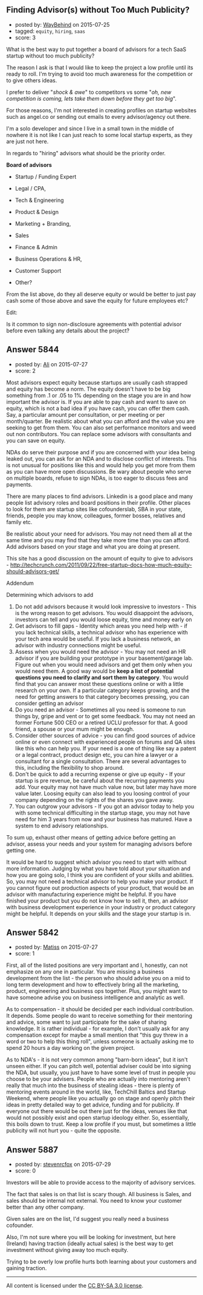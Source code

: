 ## Finding Advisor(s) without Too Much Publicity?

- posted by: [WayBehind](https://stackexchange.com/users/4133416/waybehind) on 2015-07-25
- tagged: `equity`, `hiring`, `saas`
- score: 3

<p>What is the best way to put together a board of advisors for a tech SaaS startup without too much publicity?</p>

<p>The reason I ask is that I would like to keep the project a low profile until its ready to roll. I'm trying to avoid too much awareness for the competition or to give others ideas. </p>

<p>I prefer to deliver "<em>shock &amp; awe</em>" to competitors vs some "<em>oh, new competition is coming, lets take them down before they get too big</em>".</p>

<p>For those reasons, I'm not interested in creating profiles on startup websites such as angel.co or sending out emails to every advisor/agency out there.</p>

<p>I'm a solo developer and since I live in a small town in the middle of nowhere it is not like I can just reach to some local startup experts, as they are just not here.</p>

<p>In regards to "hiring" advisors what should be the priority order.</p>

<p><strong>Board of advisors</strong></p>

<ul>
<li><p>Startup / Funding Expert</p></li>
<li><p>Legal / CPA, </p></li>
<li><p>Tech &amp; Engineering</p></li>
<li><p>Product &amp; Design</p></li>
<li><p>Marketing + Branding, </p></li>
<li><p>Sales</p></li>
<li><p>Finance &amp; Admin</p></li>
<li><p>Business Operations &amp; HR, </p></li>
<li><p>Customer Support</p></li>
<li><p>Other?</p></li>
</ul>

<p>From the list above, do they all deserve equity or would be better to just pay cash some of those above and save the equity for future employees etc?</p>

<p>Edit:</p>

<p>Is it common to sign non-disclosure agreements with potential advisor before even talking any details about the project?</p>



## Answer 5844

- posted by: [Ali](https://stackexchange.com/users/2815644/ali) on 2015-07-27
- score: 2

<p>Most advisors expect equity because startups are usually cash strapped and equity has become a norm. The equity doesn't have to be big something from .1 or .05 to 1% depending on the stage you are in and how important the advisor is. If you are able to pay cash and want to save on equity, which is not a bad idea if you have cash, you can offer them cash. Say, a particular amount per consultation, or per meeting or per month/quarter. Be realistic about what you can afford and the value you are seeking to get from them. You can also set performance monitors and weed out non contributors. You can replace some advisors with consultants and you can save on equity. </p>

<p>NDAs do serve their purpose and if you are concerned with your idea being leaked out, you can ask for an NDA and to disclose conflict of interests. This is not unusual for positions like this and would help you get more from them as you can have more open discussions. Be wary about people who serve on multiple boards, refuse to sign NDAs, is too eager to discuss fees and payments. </p>

<p>There are many places to find advisors. Linkedin is a good place and many people list advisory roles and board positions in their profile. Other places to look for them are startup sites like cofounderslab, SBA in your state, friends, people you may know, colleagues, former bosses, relatives and family etc. </p>

<p>Be realistic about your need for advisors. You may not need them all at the same time and you may find that they take more time than you can afford. Add advisors based on your stage and what you are doing at present. </p>

<p>This site has a good discussion on the amount of equity to give to advisors - <a href="http://techcrunch.com/2011/09/22/free-startup-docs-how-much-equity-should-advisors-get/" rel="nofollow">http://techcrunch.com/2011/09/22/free-startup-docs-how-much-equity-should-advisors-get/</a></p>

<p>Addendum</p>

<p>Determining which advisors to add</p>

<ol>
<li>Do not add advisors because it would look impressive to investors - This is the wrong reason to get advisors. You would disappoint the advisors, investors can tell and you would loose equity, time and money early on</li>
<li>Get advisors to fill gaps - Identity which areas you need help with - if you lack technical skills, a technical advisor who has experience with your tech area would be useful. If you lack a business network, an advisor with industry connections might be useful.</li>
<li>Assess when you would need the advisor - You may not need an HR advisor if you are building your prototype in your basement/garage lab. Figure out when you would need advisors and get them only when you would need them. A good way would be <strong>keep a list of potential questions you need to clarify and sort them by category</strong>. You would find that you can answer most these questions online or with a little research on your own. If a particular category keeps growing, and the need for getting answers to that category becomes pressing, you can consider getting an advisor</li>
<li>Do you need an advisor - Sometimes all you need is someone to run things by, gripe and vent or to get some feedback. You may not need an former Fortune 500 CEO or a retired UCLU professor for that. A good friend, a spouse or your mum might be enough. </li>
<li>Consider other sources of advice - you can find good sources of advice online or even connect with experienced people on forums and QA sites like this who can help you. If your need is a one of thing like say a patent or a legal contract, product design etc, you can hire a lawyer or a consultant for a single consultation. There are several advantages to this, including the flexibility to shop around.</li>
<li>Don't be quick to add a recurring expense or give up equity - If your startup is pre revenue, be careful about the recurring payments you add. Your equity may not have much value now, but later may have more value later. Loosing equity can also lead to you loosing control of your company depending on the rights of the shares you gave away.</li>
<li>You can outgrow your advisors - If you got an advisor today to help you with some technical difficulting in the startup stage, you may not have need for him 3 years from now and your business has matured. Have a system to end advisory relationships.</li>
</ol>

<p>To sum up, exhaust other means of getting advice before getting an advisor, assess your needs and your system for managing advisors before getting one. </p>

<p>It would be hard to suggest which advisor you need to start with without more information. Judging by what you have told about your situation and how you are going solo, I think you are confident of your skills and abilities. So, you may not need a technical advisor to help you make your product. If you cannot figure out production aspects of your product, that would be an advisor with manufacturing experience might be helpful. If you have finished your product but you do not know how to sell it, then, an advisor with business development experience in your industry or product category might be helpful. It depends on your skills and the stage your startup is in.</p>



## Answer 5842

- posted by: [Matiss](https://stackexchange.com/users/1819512/matiss) on 2015-07-27
- score: 1

<p>First, all of the listed positions are very important and I, honestly, can not emphasize on any one in particular. You are missing a business development from the list - the person who should advise you on a mid to long term development and how to effectively bring all the marketing, product, engineering and business ops together. Plus, you might want to have someone advise you on business intelligence and analytic as well.</p>

<p>As to compensation - it should be decided per each individual contribution. It depends. Some people do want to receive something for their mentoring and advice, some want to just participate for the sake of sharing knowledge. It is rather individual - for example, I don't usually ask for any compensation except for maybe a small mention that "this guy threw in a word or two to help this thing roll", unless someone is actually asking me to spend 20 hours a day working on the given project. </p>

<p>As to NDA's - it is not very common among "barn-born ideas", but it isn't unseen either. If you can pitch well, potential adviser could be into signing the NDA, but usually, you just have to have some level of trust in people you choose to be your advisers. People who are actually into mentoring aren't really that much into the business of stealing ideas - there is plenty of mentoring events around in the world, like, TechChill Baltics and Startup Weekend, where people like you actually go on stage and openly pitch their ideas in pretty detailed way to get advice, funding and for publicity. If everyone out there would be out there just for the ideas, venues like that would not possibly exist and open startup ideology either. So, essentially, this boils down to trust. Keep a low profile if you must, but sometimes a little publicity will not hurt you - quite the opposite. </p>



## Answer 5887

- posted by: [stevenrcfox](https://stackexchange.com/users/42876/stevenrcfox) on 2015-07-29
- score: 0

<p>Investors will be able to provide access to the majority of advisory services.</p>

<p>The fact that sales is on that list is scary though.
All business is Sales, and sales should be internal not external. You need to know your customer better than any other company.</p>

<p>Given sales are on the list, I'd suggest you really need a business cofounder.</p>

<p>Also, I'm not sure where you will be looking for investment, but here (Ireland) having traction (ideally actual sales) is the best way to get investment without giving away too much equity. </p>

<p>Trying to be overly low profile hurts both learning about your customers and gaining traction.</p>




---

All content is licensed under the [CC BY-SA 3.0 license](https://creativecommons.org/licenses/by-sa/3.0/).

